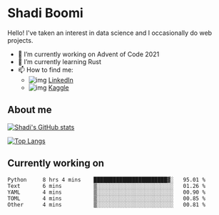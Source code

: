 # Shadi Boomi

Hello! I've taken an interest in data science and I occasionally do web projects.

- 🔭 I’m currently working on Advent of Code 2021
- 🌱 I’m currently learning Rust
- 📫 How to find me: 
  - ![img](https://www.linkedin.com/favicon.ico) [LinkedIn](https://www.linkedin.com/in/shadiboomi/)
  - ![img](https://www.kaggle.com/static/images/favicon.ico) [Kaggle](https://www.kaggle.com/sboomi)

##  About me

[![Shadi's GitHub stats](https://github-readme-stats.vercel.app/api?username=sboomi&show_icons=true&theme=radical)](https://github.com/anuraghazra/github-readme-stats)

[![Top Langs](https://github-readme-stats.vercel.app/api/top-langs/?username=sboomi&layout=compact&theme=default)](https://github.com/anuraghazra/github-readme-stats)

## Currently working on

<!--START_SECTION:waka-->

```text
Python     8 hrs 4 mins    ███████████████████████▓░   95.01 %
Text       6 mins          ▒░░░░░░░░░░░░░░░░░░░░░░░░   01.26 %
YAML       4 mins          ▒░░░░░░░░░░░░░░░░░░░░░░░░   00.90 %
TOML       4 mins          ▒░░░░░░░░░░░░░░░░░░░░░░░░   00.85 %
Other      4 mins          ▒░░░░░░░░░░░░░░░░░░░░░░░░   00.81 %
```

<!--END_SECTION:waka-->
